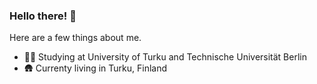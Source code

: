 ### Hello there! :wave:

Here are a few things about me.

- :student: Studying at University of Turku and Technische Universität Berlin
- :hut: Currenty living in Turku, Finland
